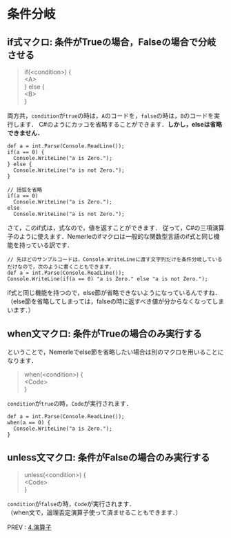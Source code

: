 # 条件分岐
## if式マクロ: 条件がTrueの場合，Falseの場合で分岐させる
>if(\<condition>) {  
  \<A>  
} else {  
  \<B>  
}  

両方共，`condition`が`true`の時は，`A`のコードを，`false`の時は，`B`のコードを実行します．
C#のようにカッコを省略することができます．**しかし，elseは省略できません．**  

```nemerle
def a = int.Parse(Console.ReadLine());
if(a == 0) {
  Console.WriteLine("a is Zero.");
} else {
  Console.WriteLine("a is not Zero.");
}

// 括弧を省略
if(a == 0)
  Console.WriteLine("a is Zero.");
else
  Console.WriteLine("a is not Zero.");
```

さて，このif式は，式なので，値を返すことができます．
従って，C#の三項演算子のように使えます．Nemerleのifマクロは一般的な関数型言語のif式と同じ機能を持っている訳です．
```
// 先ほどのサンプルコードは，Console.WriteLineに渡す文字列だけを条件分岐しているだけなので，次のように書くこともできます．
def a = int.Parse(Console.ReadLine());
Console.WriteLine(if(a == 0) "a is Zero." else "a is not Zero.");
```
if式と同じ機能を持つので，else節が省略できないようになっているんですね．  
（else節を省略してしまっては，falseの時に返すべき値が分からなくなってしまいます．）

## when文マクロ: 条件がTrueの場合のみ実行する
ということで，Nemerleでelse節を省略したい場合は別のマクロを用いることになります．

> when(\<condition>) {  
  \<Code>  
}

`condition`が`true`の時，`Code`が実行されます．

```nemerle
def a = int.Parse(Console.ReadLine());
when(a == 0) {
  Console.WriteLine("a is Zero.");
}
```

## unless文マクロ: 条件がFalseの場合のみ実行する
> unless(\<condition>) {  
  \<Code>  
}

`condition`が`false`の時，`Code`が実行されます．  
（when文で，論理否定演算子使って済ませることもできます．）

PREV : [4.演算子](basic/4.operators.md)
